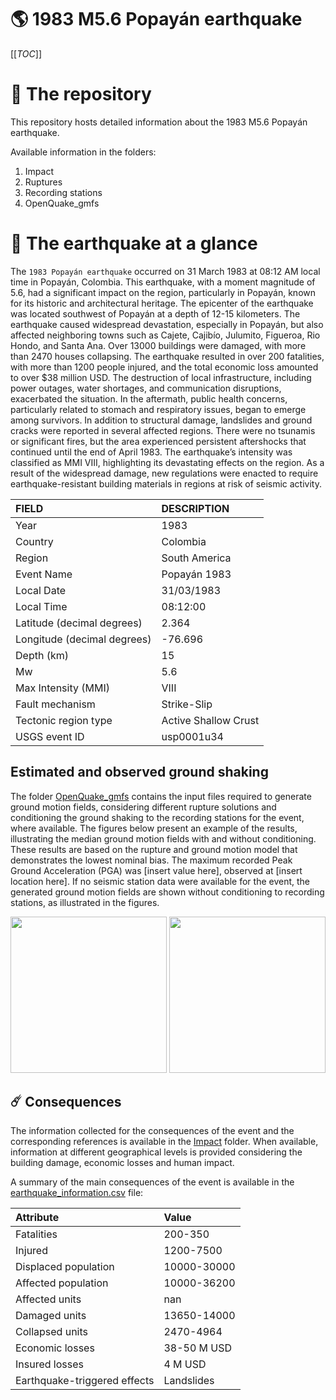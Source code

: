 # 🌎 1983 M5.6 Popayán earthquake
[[_TOC_]]

# 📂 The repository

This repository hosts detailed information about the 1983 M5.6 Popayán earthquake.

Available information in the folders:

1. Impact
2. Ruptures
3. Recording stations
4. OpenQuake_gmfs


# 🚀 The earthquake at a glance 

The `1983 Popayán earthquake` occurred on 31 March 1983 at 08:12 AM local time in Popayán, Colombia. This earthquake, with a moment magnitude of 5.6, had a significant impact on the region, particularly in Popayán, known for its historic and architectural heritage. The epicenter of the earthquake was located southwest of Popayán at a depth of 12-15 kilometers. The earthquake caused widespread devastation, especially in Popayán, but also affected neighboring towns such as Cajete, Cajibío, Julumito, Figueroa, Rio Hondo, and Santa Ana. Over 13000 buildings were damaged, with more than 2470 houses collapsing. The earthquake resulted in over 200 fatalities, with more than 1200 people injured, and the total economic loss amounted to over $38 million USD. The destruction of local infrastructure, including power outages, water shortages, and communication disruptions, exacerbated the situation. In the aftermath, public health concerns, particularly related to stomach and respiratory issues, began to emerge among survivors. In addition to structural damage, landslides and ground cracks were reported in several affected regions. There were no tsunamis or significant fires, but the area experienced persistent aftershocks that continued until the end of April 1983. The earthquake’s intensity was classified as MMI VIII, highlighting its devastating effects on the region. As a result of the widespread damage, new regulations were enacted to require earthquake-resistant building materials in regions at risk of seismic activity.

| FIELD | DESCRIPTION |
|:-------|:-------------|
| Year | 1983 |
| Country | Colombia |
| Region | South America |
| Event Name | Popayán 1983  |
| Local Date | 31/03/1983 |
| Local Time | 08:12:00 |
| Latitude (decimal degrees) | 2.364 |
| Longitude (decimal degrees) | -76.696 |
| Depth (km) | 15 |
| Mw | 5.6 |
| Max Intensity (MMI) | VIII |
| Fault mechanism | Strike-Slip |
| Tectonic region type | Active Shallow Crust |
| USGS event ID | usp0001u34 |

## Estimated and observed ground shaking

The folder [OpenQuake_gmfs](./OpenQuake_gmfs/) contains the input files required to generate ground motion fields, considering different rupture solutions and conditioning the ground shaking to the recording stations for the event, where available. The figures below present an example of the results, illustrating the median ground motion fields with and without conditioning. These results are based on the rupture and ground motion model that demonstrates the lowest nominal bias. The maximum recorded Peak Ground Acceleration (PGA) was [insert value here], observed at [insert location here]. If no seismic station data were available for the event, the generated ground motion fields are shown without conditioning to recording stations, as illustrated in the figures.

<img src="./4_OpenQuake_gmfs/median_gmf_stations_none.png" height="250">
<img src="./4_OpenQuake_gmfs/median_gmf_stations_all.png" height="250">

## ☄️ Consequences

The information collected for the consequences of the event and the corresponding references is available in the [Impact](./Impact) folder. When available, information at different geographical levels is provided considering the building damage, economic losses and human impact.

A summary of the main consequences of the event is available in the [earthquake_information.csv](./earthquake_information.csv) file:

| Attribute | Value |
|:-------|:-------------|
| Fatalities | 200-350  |
| Injured | 1200-7500 |
| Displaced population | 10000-30000 |
| Affected population | 10000-36200  |
| Affected units | nan |
| Damaged units | 13650-14000  |
| Collapsed units | 2470-4964  |
| Economic losses | 38-50 M USD |
| Insured losses | 4 M USD |
| Earthquake-triggered effects | Landslides |